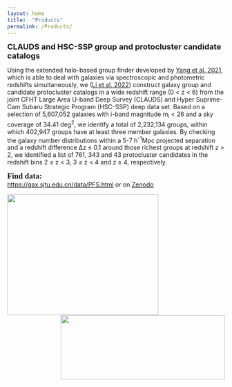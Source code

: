 ```yaml
---
layout: home
title:  "Products"
permalink: /Products/
---
```

 
<b><font size=4>CLAUDS and HSC-SSP group and protocluster candidate catalogs</font></b>

<p>Using the extended halo-based group finder developed by <a href="https://ui.adsabs.harvard.edu/abs/2021ApJ...909..143Y/abstract">Yang et al. 2021</a>, which is able to deal with galaxies via spectroscopic and photometric redshifts simultaneously, we (<a href="https://iopscience.iop.org/article/10.3847/1538-4357/ac6e69">Li et al. 2022</a>) construct galaxy group and candidate protocluster catalogs in a wide redshift range (0 < z < 6) from the joint CFHT Large Area U-band Deep Survey (CLAUDS) and Hyper Suprime-Cam Subaru Strategic Program (HSC-SSP) deep data set. Based on a selection of 5,607,052 galaxies with i-band magnitude m<sub>i</sub> < 26 and a sky coverage of 34.41 deg<sup>2</sup>, we identify a total of 2,232,134 groups, within which 402,947 groups have at least three member galaxies. By checking the galaxy number distributions within a 5-7 h<sup>-1</sup>Mpc  projected separation and a redshift difference &Delta;z &le; 0.1 around those richest groups at redshift z > 2, we identified a list of 761, 343 and 43 protocluster candidates in the redshift bins 2 &le; z < 3, 3 &le; z < 4 and z &ge; 4, respectively.
</p>

<p>
<font face="黑体" size=4><b>Find data:</b></font> <br>
<a href="https://gax.sjtu.edu.cn/data/PFS.html">https://gax.sjtu.edu.cn/data/PFS.html</a> or on <a href="https://zenodo.org/record/6516482#.Ywxvwy2KHzI">Zenodo</a>
</p>

<p>
<img align="left" width="350" height="280" src="../images/dis2D.pdf"><img align="right" width="380" height="150" src="../images/HSC_CLAUDS_tab.png"> 
</p><br><br><br><br>

